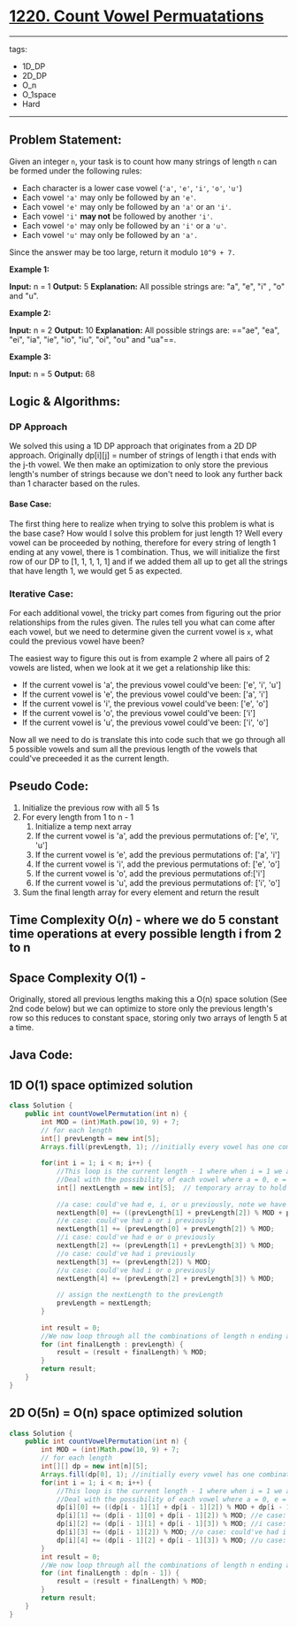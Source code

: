 # [1220. Count Vowel Permuatations](https://leetcode.com/problems/count-vowels-permutation/description/)
---
tags:
  - 1D_DP
  - 2D_DP
  - O_n
  - O_1space
  - Hard
---
## Problem Statement: 

Given an integer `n`, your task is to count how many strings of length `n` can be formed under the following rules:

- Each character is a lower case vowel (`'a'`, `'e'`, `'i'`, `'o'`, `'u'`)
- Each vowel `'a'` may only be followed by an `'e'`.
- Each vowel `'e'` may only be followed by an `'a'` or an `'i'`.
- Each vowel `'i'` **may not** be followed by another `'i'`.
- Each vowel `'o'` may only be followed by an `'i'` or a `'u'`.
- Each vowel `'u'` may only be followed by an `'a'.`

Since the answer may be too large, return it modulo `10^9 + 7.`

**Example 1:**

**Input:** n = 1
**Output:** 5
**Explanation:** All possible strings are: "a", "e", "i" , "o" and "u".

**Example 2:**

**Input:** n = 2
**Output:** 10
**Explanation:** All possible strings are: =="ae", "ea", "ei", "ia", "ie", "io", "iu", "oi", "ou" and "ua"==.

**Example 3:** 

**Input:** n = 5
**Output:** 68

## Logic & Algorithms:
### DP Approach

We solved this using a 1D DP approach that originates from a 2D DP approach. Originally dp[i][j] = number of strings of length i that ends with the j-th vowel. We then make an optimization to only store the previous length's number of strings because we don't need to look any further back than 1 character based on the rules.

#### Base Case:

The first thing here to realize when trying to solve this problem is what is the base case? How would I solve this problem for just length 1? Well every vowel can be proceeded by nothing, therefore for every string of length 1 ending at any vowel, there is 1 combination. Thus, we will initialize the first row of our DP to [1, 1, 1, 1, 1] and if we added them all up to get all the strings that have length 1, we would get 5 as expected.

### Iterative Case:

For each additional vowel, the tricky part comes from figuring out the prior relationships from the rules given. The rules tell you what can come after each vowel, but we need to determine given the current vowel is `x`, what could the previous vowel have been?

The easiest way to figure this out is from example 2 where all pairs of 2 vowels are listed, when we look at it we get a relationship like this:

- If the current vowel is 'a', the previous vowel could've been: ['e', 'i', 'u']
- If the current vowel is 'e', the previous vowel could've been: ['a', 'i']
- If the current vowel is 'i', the previous vowel could've been: ['e', 'o']
- If the current vowel is 'o', the previous vowel could've been: ['i']
- If the current vowel is 'u', the previous vowel could've been: ['i', 'o']

Now all we need to do is translate this into code such that we go through all 5 possible vowels and sum all the previous length of the vowels that could've preceeded it as the current length.
## Pseudo Code:

1. Initialize the previous row with all 5 1s
2. For every length from 1 to n - 1
	1. Initialize a temp next array
	2. If the current vowel is 'a', add the previous permutations of: ['e', 'i', 'u']
	3. If the current vowel is 'e', add the previous permutations of: ['a', 'i']
	4. If the current vowel is 'i', add the previous permutations of: ['e', 'o']
	5. If the current vowel is 'o', add the previous permutations of:['i']
	6. If the current vowel is 'u', add the previous permutations of: ['i', 'o']
3. Sum the final length array for every element and return the result
## Time Complexity O($n$) - where we do 5 constant time operations at every possible length i from 2 to n
## Space Complexity O(1) - 

Originally, stored all previous lengths making this a O(n) space solution (See 2nd code below) but we can optimize to store only the previous length's row so this reduces to constant space, storing only two arrays of length 5 at a time.
## Java Code:

## 1D O(1) space optimized solution

```java
class Solution {
    public int countVowelPermutation(int n) {
        int MOD = (int)Math.pow(10, 9) + 7;
        // for each length
        int[] prevLength = new int[5];
        Arrays.fill(prevLength, 1); //initially every vowel has one combination, itself
        
        for(int i = 1; i < n; i++) { 
            //This loop is the current length - 1 where when i = 1 we are dealing with strings of length 2
            //Deal with the possibility of each vowel where a = 0, e = 1, i = 2, o = 3, u = 4
            int[] nextLength = new int[5];  // temporary array to hold the new counts
            
            //a case: could've had e, i, or u previously, note we have to nested mod here as the numbers get very large 
            nextLength[0] += ((prevLength[1] + prevLength[2]) % MOD + prevLength[4]) % MOD; 
            //e case: could've had a or i previously
            nextLength[1] += (prevLength[0] + prevLength[2]) % MOD; 
            //i case: could've had e or o previously            
            nextLength[2] += (prevLength[1] + prevLength[3]) % MOD; 
            //o case: could've had i previously
            nextLength[3] += (prevLength[2]) % MOD; 
            //u case: could've had i or o previously
            nextLength[4] += (prevLength[2] + prevLength[3]) % MOD;
            
            // assign the nextLength to the prevLength
            prevLength = nextLength;
        }
        
        int result = 0;
        //We now loop through all the combinations of length n ending at any vowel and add them
        for (int finalLength : prevLength) {
            result = (result + finalLength) % MOD;
        }
        return result;
    }
}
```

## 2D O(5n) = O(n) space optimized solution

```java
class Solution {
    public int countVowelPermutation(int n) {
        int MOD = (int)Math.pow(10, 9) + 7;
        // for each length
        int[][] dp = new int[n][5];
        Arrays.fill(dp[0], 1); //initially every vowel has one combination, itself
        for(int i = 1; i < n; i++) { 
            //This loop is the current length - 1 where when i = 1 we are dealing with strings of length 2
            //Deal with the possibility of each vowel where a = 0, e = 1, i = 2, o = 3, u = 4
            dp[i][0] += ((dp[i - 1][1] + dp[i - 1][2]) % MOD + dp[i - 1][4]) % MOD; //a case: could've had e, i, or u previously
            dp[i][1] += (dp[i - 1][0] + dp[i - 1][2]) % MOD; //e case: could've had a or i previously
            dp[i][2] += (dp[i - 1][1] + dp[i - 1][3]) % MOD; //i case: could've had i or o previously
            dp[i][3] += (dp[i - 1][2]) % MOD; //o case: could've had i previously
            dp[i][4] += (dp[i - 1][2] + dp[i - 1][3]) % MOD; //u case: could've had i or o previously
        }
        int result = 0;
        //We now loop through all the combinations of length n ending at any vowel and add them
        for (int finalLength : dp[n - 1]) {
            result = (result + finalLength) % MOD;
        }
        return result;
    }
}
```
